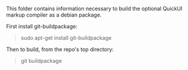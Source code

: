 This folder contains information necessary to build the optional QuickUI
markup compiler as a debian package.

First install git-buildpackage:
> sudo apt-get install git-buildpackage

Then to build, from the repo's top directory:
> git buildpackage
